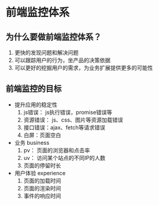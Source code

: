 # 前端监控体系

## 为什么要做前端监控体系？

1. 更快的发现问题和解决问题
2. 可以跟踪用户的行为，坐产品的决策依据
3. 可以更好的挖掘用户的需求，为业务扩展提供更多的可能性

## 前端监控的目标

- 提升应用的稳定性
  1. js错误： js执行错误，promise错误等
  2. 资源错误： js、css、图片等资源加载错误
  3. 接口错误：ajax、fetch等请求错误
  4. 白屏：页面空白
- 业务 business
  1. pv： 页面的浏览器和点击率
  2. uv： 访问某个站点的不同IP的人数
  3. 页面的停留时长
- 用户体验 experience
  1. 页面的加载时间
  2. 页面的渲染时间
  3. 事件的响应时间
